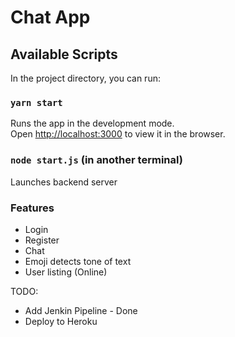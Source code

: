 # Chat App

## Available Scripts

In the project directory, you can run:

### `yarn start`

Runs the app in the development mode.<br>
Open [http://localhost:3000](http://localhost:3000) to view it in the browser.

### `node start.js` (in another terminal)

Launches backend server

### Features

- Login
- Register
- Chat
- Emoji detects tone of text
- User listing (Online)


TODO:

- Add Jenkin Pipeline - Done
- Deploy to Heroku